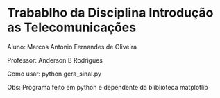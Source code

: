 # Trabablho da Disciplina Introdução as Telecomunicações
Aluno: Marcos Antonio Fernandes de Oliveira

Professor:  Anderson B Rodrigues

Como usar:
  python gera_sinal.py

Obs: Programa feito em python e dependente da bliblioteca matplotlib
